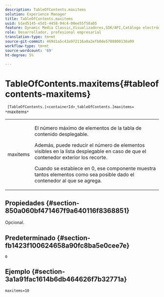 ```yaml
---
description: TableOfContents.maxitems
solution: Experience Manager
title: TableOfContents.maxitems
uuid: b1ed5145-e5d1-4458-94c4-00ee55f58a05
feature: Dynamic Media Classic,Visualizadores,SDK/API,Catálogo electrónico
role: Desarrollador, profesional empresarial
translation-type: tm+mt
source-git-commit: 469d1a5c43a972116a8a2efb0de5708800130a99
workflow-type: tm+mt
source-wordcount: '69'
ht-degree: 5%

---
```



# TableOfContents.maxitems{#tableofcontents-maxitems}

` [TableOfContents.|<containerId>_tableOfContents.]maxitems= *`maxitems`*`

<table id="table_F9BC656721B04870AC628ACBC47E7200"> 
 <tbody> 
  <tr> 
   <td> <p> <span class="codeph"><span class="varname"> maxitems</span></span> </p> </td> 
   <td> <p>El número máximo de elementos de la tabla de contenido desplegable. </p> <p>Además, puede reducir el número de elementos visibles en la lista desplegable en caso de que el contenedor exterior los recorte. </p> <p>Cuando se establece en <span class="codeph"> 0</span>, ese componente muestra tantos elementos como sea posible dado el contenedor al que se agrega. </p> </td> 
  </tr> 
 </tbody> 
</table>

## Propiedades {#section-850a060bf471467f9a640116f8368851}

Opcional.

## Predeterminado {#section-fb1423f100624658a90fc8ba5e0cee7e}

`0`

## Ejemplo {#section-3a1a91fac1614b6db464626f7b32771a}

`maxitems=10`
